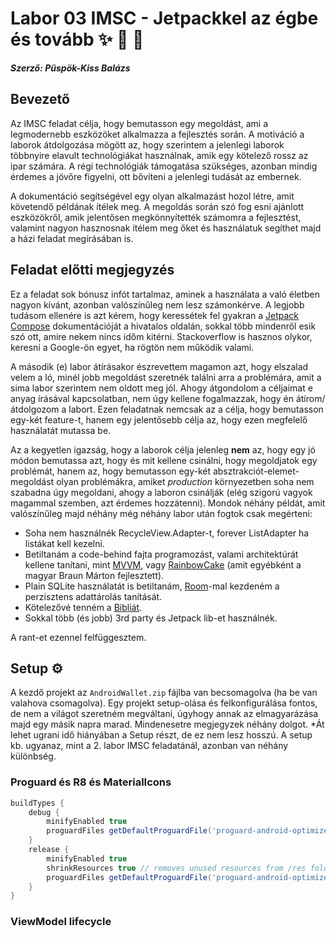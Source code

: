 # Labor 03 IMSC - Jetpackkel az égbe és tovább ✨ 🚀 🌌

***Szerző: Püspök-Kiss Balázs***

## Bevezető

Az IMSC feladat célja, hogy bemutasson egy megoldást, ami a legmodernebb eszközöket alkalmazza a
fejlesztés során. A motiváció a laborok átdolgozása mögött az, hogy szerintem a jelenlegi laborok
többnyire elavult technológiákat használnak, amik egy kötelező rossz az ipar számára. A régi
technológiák támogatása szükséges, azonban mindig érdemes a jövőre figyelni, ott bővíteni a
jelenlegi tudását az embernek.

A dokumentáció segítségével egy olyan alkalmazást hozol létre, amit követendő példának ítélek meg.
A megoldás során szó fog esni ajánlott eszközökről, amik jelentősen megkönnyítették számomra a
fejlesztést, valamint nagyon hasznosnak ítélem meg őket és használatuk segíthet majd a házi feladat
megírásában is.

## Feladat előtti megjegyzés

Ez a feladat sok bónusz infót tartalmaz, aminek a használata a való életben nagyon kívánt, azonban
valószínűleg nem lesz számonkérve. A legjobb tudásom ellenére is azt kérem, hogy keressétek fel
gyakran a [Jetpack Compose] dokumentációját a hivatalos oldalán, sokkal több mindenről esik szó ott,
amire nekem nincs időm kitérni. Stackoverflow is hasznos olykor, keresni a Google-ön egyet, ha
rögtön nem működik valami.

A második (e) labor átírásakor észrevettem magamon azt, hogy elszalad velem a ló, minél jobb
megoldást szeretnék találni arra a problémára, amit a sima labor szerintem nem oldott meg jól.
Ahogy átgondolom a céljaimat e anyag írásával kapcsolatban, nem úgy kellene fogalmazzak, hogy
én átírom/átdolgozom a labort. Ezen feladatnak nemcsak az a célja, hogy bemutasson egy-két
feature-t, hanem egy jelentősebb célja az, hogy ezen megfelelő használatát mutassa be.

Az a kegyetlen igazság, hogy a laborok célja jelenleg **nem** az, hogy egy jó módon bemutassa azt,
hogy és mit kellene csinálni, hogy megoldjatok egy problémát, hanem az, hogy bemutasson egy-két
absztrakciót-elemet-megoldást olyan problémákra, amiket *production* környezetben soha nem szabadna
úgy megoldani, ahogy a laboron csinálják (elég szigorú vagyok magammal szemben, azt érdemes
hozzátenni). Mondok néhány példát, amit valószínűleg majd néhány még néhány labor után fogtok csak
megérteni:

- Soha nem használnék RecycleView.Adapter-t, forever ListAdapter ha listákat kell kezelni.
- Betiltanám a code-behind fajta programozást, valami architektúrát kellene tanítani, mint [MVVM],
  vagy [RainbowCake] (amit egyébként a magyar Braun Márton fejlesztett).
- Plain SQLite használatát is betiltanám, [Room]-mal kezdeném a perzisztens adattárolás tanítását.
- Kötelezővé tenném a [Bibliát][Kotlin Coding Conventions].
- Sokkal több (és jobb) 3rd party és Jetpack lib-et használnék.

A rant-et ezennel felfüggesztem.

## Setup ⚙

A kezdő projekt az `AndroidWallet.zip` fájlba van becsomagolva (ha be van valahova csomagolva).
Egy projekt setup-olása és felkonfigurálása fontos, de nem a világot szeretném megváltani, úgyhogy
annak az elmagyarázása majd egy másik napra marad. Mindenesetre megjegyzek néhány dolgot. *Át lehet
ugrani idő hiányában a Setup részt, de ez nem lesz hosszú. A setup kb. ugyanaz, mint a 2. labor
IMSC feladatánál, azonban van néhány különbség.

### Proguard és R8 és MaterialIcons

```groovy
buildTypes {
    debug {
        minifyEnabled true
        proguardFiles getDefaultProguardFile('proguard-android-optimize.txt'), 'proguard-rules.pro'
    }
    release {
        minifyEnabled true
        shrinkResources true // removes unused resources from /res folder
        proguardFiles getDefaultProguardFile('proguard-android-optimize.txt'), 'proguard-rules.pro'
    }
}
```

### ViewModel lifecycle

[Jetpack Compose]: https://developer.android.com/jetpack/compose

[MVVM]: https://developer.android.com/topic/architecture

[RainbowCake]: https://rainbowcake.dev/

[Room]: https://developer.android.com/training/data-storage/room

[Kotlin Coding Conventions]: https://kotlinlang.org/docs/coding-conventions.html